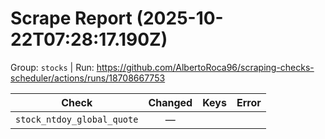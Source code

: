 # Scrape Report (2025-10-22T07:28:17.190Z)

Group: `stocks`  |  Run: https://github.com/AlbertoRoca96/scraping-checks-scheduler/actions/runs/18708667753

| Check | Changed | Keys | Error |
|---|:---:|:--|:--|
| `stock_ntdoy_global_quote` | — |  |  |
